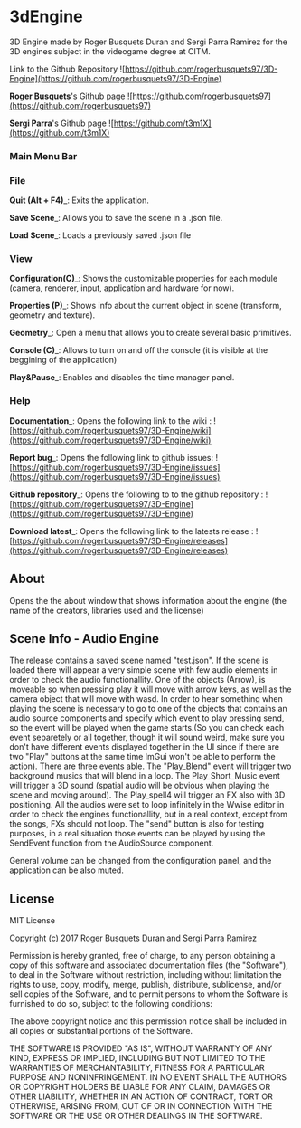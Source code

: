 # 3dEngine
3D Engine made by Roger Busquets Duran and Sergi Parra Ramirez for the 3D engines subject in the videogame degree at CITM.

Link to the Github Repository ![https://github.com/rogerbusquets97/3D-Engine](https://github.com/rogerbusquets97/3D-Engine)

**Roger Busquets**'s Github page ![https://github.com/rogerbusquets97](https://github.com/rogerbusquets97)

**Sergi Parra**'s Github page ![https://github.com/t3m1X](https://github.com/t3m1X)

### Main Menu Bar

### File

**Quit (Alt + F4)**_: Exits the application.

**Save Scene**_: Allows you to save the scene in a .json file.

**Load Scene**_: Loads a previously saved .json file



### View

**Configuration(C)**_: Shows the customizable properties for each module (camera, renderer, input, application and hardware for now).

**Properties (P)**_: Shows info about the current object in scene (transform, geometry and texture).

**Geometry**_: Open a menu that allows you to create several basic primitives.

**Console (C)**_: Allows to turn on and off the console (it is visible at the beggining of the application)

**Play&Pause**_: Enables and disables the time manager panel.


### Help

**Documentation**_: Opens the following link to the wiki : ![https://github.com/rogerbusquets97/3D-Engine/wiki](https://github.com/rogerbusquets97/3D-Engine/wiki)

**Report bug**_: Opens the following link to github issues: ![https://github.com/rogerbusquets97/3D-Engine/issues](https://github.com/rogerbusquets97/3D-Engine/issues)

**Github repository**_: Opens the following to to the github repository : ![https://github.com/rogerbusquets97/3D-Engine](https://github.com/rogerbusquets97/3D-Engine)

**Download latest**_: Opens the following link to the latests release : ![https://github.com/rogerbusquets97/3D-Engine/releases](https://github.com/rogerbusquets97/3D-Engine/releases)


## About

Opens the the about window that shows information about the engine (the name of the creators, libraries used and the license)

## Scene Info - Audio Engine

The release contains a saved scene named "test.json". If the scene is loaded there will appear a very simple scene with few audio elements in order to check the audio functionallity. One of the objects (Arrow), is moveable so when pressing play
it will move with arrow keys, as well as the camera object that will move with wasd. In order to hear something when playing the scene is necessary to go to one of the objects that contains an audio source components and specify which event to play
pressing send, so the event will be played when the game starts.(So you can check each event separetely or all together, though it will sound weird, make sure you don't have different events displayed together in the UI since if there are two "Play" buttons at the same time ImGui won't be able to perform the action). There are three events able. The "Play_Blend" event will trigger two background musics that will blend in a loop.
The Play_Short_Music event will trigger a 3D sound (spatial audio will be obvious when playing the scene and moving around). The Play_spell4 will trigger an FX also with 3D positioning. 
All the audios were set to loop infinitely in the Wwise editor in order to check the engines functionallity, but in a real context, except from the songs, FXs should not loop. The "send" button is also for testing purposes, in a real situation those events can be
played by using the SendEvent function from the AudioSource component. 

General volume can be changed from the configuration panel, and the application can be also muted. 



## License
MIT License

Copyright (c) 2017 Roger Busquets Duran and Sergi Parra Ramirez

Permission is hereby granted, free of charge, to any person obtaining a copy
of this software and associated documentation files (the "Software"), to deal
in the Software without restriction, including without limitation the rights
to use, copy, modify, merge, publish, distribute, sublicense, and/or sell
copies of the Software, and to permit persons to whom the Software is
furnished to do so, subject to the following conditions:

The above copyright notice and this permission notice shall be included in all
copies or substantial portions of the Software.

THE SOFTWARE IS PROVIDED "AS IS", WITHOUT WARRANTY OF ANY KIND, EXPRESS OR
IMPLIED, INCLUDING BUT NOT LIMITED TO THE WARRANTIES OF MERCHANTABILITY,
FITNESS FOR A PARTICULAR PURPOSE AND NONINFRINGEMENT. IN NO EVENT SHALL THE
AUTHORS OR COPYRIGHT HOLDERS BE LIABLE FOR ANY CLAIM, DAMAGES OR OTHER
LIABILITY, WHETHER IN AN ACTION OF CONTRACT, TORT OR OTHERWISE, ARISING FROM,
OUT OF OR IN CONNECTION WITH THE SOFTWARE OR THE USE OR OTHER DEALINGS IN THE
SOFTWARE.
